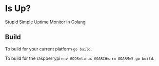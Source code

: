 # Is Up?

Stupid Simple Uptime Monitor in Golang

## Build

To build for your current platform `go build`.

To build for the raspberrypi `env GOOS=linux GOARCH=arm GOARM=5 go build`.


